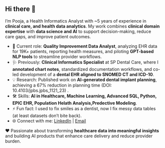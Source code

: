 ## Hi there 👋
I’m Pooja, a Health Informatics Analyst with ~5 years of experience in **clinical care, and health data analytics**. My work combines **clinical domain expertise** with **data science and AI** to support decision-making, reduce care gaps, and improve patient outcomes.  

- 🤖 Current role: **Quality Improvement Data Analyst**, analyzing EHR data for 19K+ patients, reporting health measures, and piloting **GPT-based NLP tools** to streamline provider workflows.
- 🩺 Previously: **Clinical Informatics Specialist** at SP Dental Care, where I **annotated chart notes**, standardized documentation workflows, and co-led development of a **dental EHR aligned to SNOMED CT and ICD-10**. 
- 💡 Research: Published work on **AI-generated dental implant planning**, achieving a 67% reduction in planning time (DOI: 10.4103/jpbs.jpbs_1121_23) .  
- 🛠️ Skills: **AI in Healthcare, Machine Learning, Advanced SQL, Python, EPIC EHR, Population Helath Analysis,Predective Modeling**.
- ⚡ Fun fact: I used to fix smiles as a dentist, now I fix messy data tables (at least datasets don’t bite back). 
- 🌐 Connect with me: [LinkedIn](http://www.linkedin.com/in/pooja-sudarsanam) | [Email](mailto:poojasudars@gmail.com)  

♥️ Passionate about transforming **healthcare data into meaningful insights** and building AI products that enhance care delivery and reduce provider burden.  
<!--
**Pooja-Sudarsanam/Pooja-Sudarsanam** is a ✨ _special_ ✨ repository because its `README.md` (this file) appears on your GitHub profile.

Here are some ideas to get you started:

- 🔭 I’m currently working on ...
- 🌱 I’m currently learning ...
- 👯 I’m looking to collaborate on ...
- 🤔 I’m looking for help with ...
- 💬 Ask me about ...
- 📫 How to reach me: ...
- 😄 Pronouns: ...
- ⚡ Fun fact: ...
-->

